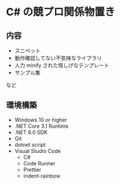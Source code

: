 # C# の競プロ関係物置き

## 内容

- スニペット
- 動作確認してない不気味なライブラリ
- 人力 minify された怪しげなテンプレート
- サンプル集

など

## 環境構築

- Windows 10 or higher
- .NET Core 3.1 Runtime
- .NET 6.0 SDK
- Git
- dotnet script
- Visual Studio Code
  - C#
  - Code Runner
  - Prettier
  - indent-rainbow
